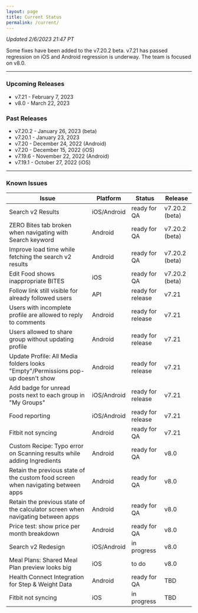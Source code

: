 ```yaml
---
layout: page
title: Current Status
permalink: /current/
---
```


_Updated 2/6/2023 21:47 PT_

Some fixes have been added to the v7.20.2 beta. v7.21 has passed regression on iOS and Android regression is underway. The team is focused on v8.0.

***

### Upcoming Releases
- v7.21   - February 7, 2023
- v8.0    - March 22, 2023
 
### Past Releases
- v7.20.2 - January 26, 2023 (beta)
- v7.20.1 - January 23, 2023
- v7.20   - December 24, 2022 (Android)
- v7.20   - December 15, 2022 (iOS)
- v7.19.6 - November 22, 2022 (Android)
- v7.19.1 - October 27, 2022 (iOS)

***

### Known Issues

|Issue                          |Platform   | Status    | Release           |
| ---                           | ---       | ---       | ---               |
|Search v2 Results|iOS/Android |ready for QA| v7.20.2 (beta)|
|ZERO Bites tab broken when navigating with Search keyword |Android |ready for QA| v7.20.2 (beta)|
|Improve load time while fetching the search v2 results|Android |ready for QA| v7.20.2 (beta)|
|Edit Food shows inappropriate BITES|iOS |ready for QA| v7.20.2 (beta)|
|Follow link still visible for already followed users |API|ready for release| v7.21|
|Users with incomplete profile are allowed to reply to comments |Android|ready for release| v7.21|
|Users allowed to share group without updating profile |Android|ready for release| v7.21|
|Update Profile: All Media folders looks "Empty"/Permissions pop-up doesn't show |Android|ready for release| v7.21|
|Add badge for unread posts next to each group in "My Groups" |iOS/Android|ready for release| v7.21|
|Food reporting|iOS/Android |ready for release| v7.21|
|Fitbit not syncing|Android |ready for QA| v7.21|
|Custom Recipe: Typo error on Scanning results while adding Ingredients |Android|ready for QA| v8.0|
|Retain the previous state of the custom food screen when navigating between apps |Android|ready for QA| v8.0|
|Retain the previous state of the calculator screen when navigating between apps |Android|ready for QA| v8.0|
|Price test: show price per month breakdown|Android |ready for QA| v8.0|
|Search v2 Redesign|iOS/Android |in progress| v8.0|
|Meal Plans: Shared Meal Plan preview looks big |iOS |to do| v8.0|
|Health Connect Integration for Step & Weight Data |Android|ready for QA| TBD|
|Fitbit not syncing|iOS |in progress| TBD|
